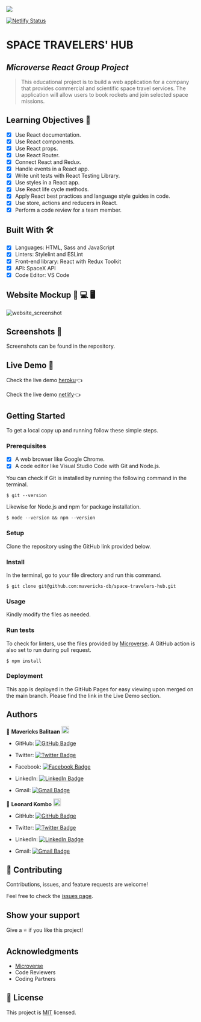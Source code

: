 ![](https://img.shields.io/badge/Microverse-blueviolet)

[![Netlify Status](https://api.netlify.com/api/v1/badges/8ab5c7fb-b132-4621-8c1f-05ef09d2cfcb/deploy-status)](https://app.netlify.com/sites/app-space-travelers-hub/deploys)

# SPACE TRAVELERS' HUB

## *Microverse React Group Project*

> This educational project is to build a web application for a company that provides commercial and scientific space travel services. The application will allow users to book rockets and join selected space missions.

## Learning Objectives 🔖
- [x] Use React documentation.
- [x] Use React components.
- [x] Use React props.
- [x] Use React Router.
- [x] Connect React and Redux.
- [x] Handle events in a React app.
- [x] Write unit tests with React Testing Library.
- [x] Use styles in a React app.
- [x] Use React life cycle methods.
- [x] Apply React best practices and language style guides in code.
- [x] Use store, actions and reducers in React.
- [x] Perform a code review for a team member.

## Built With 🛠️

- [x] Languages: HTML, Sass and JavaScript
- [x] Linters: Stylelint and ESLint
- [x] Front-end library: React with Redux Toolkit
- [x] API: SpaceX API
- [x] Code Editor: VS Code

## Website Mockup 📱 💻 🖥️
![website_screenshot](https://user-images.githubusercontent.com/98527559/173787178-8196d8f9-7bfb-44c5-a855-401700b5324a.png)

## Screenshots 📸
Screenshots can be found in the repository.

## Live Demo 🔗

Check the live demo [heroku](https://app-space-travelers-hub.herokuapp.com/)👈

Check the live demo [netlify](https://app-space-travelers-hub.netlify.app/)👈

## Getting Started

To get a local copy up and running follow these simple steps.

### Prerequisites

- [x] A web browser like Google Chrome.
- [x] A code editor like Visual Studio Code with Git and Node.js.

You can check if Git is installed by running the following command in the terminal.
```
$ git --version
```

Likewise for Node.js and npm for package installation.
```
$ node --version && npm --version
```

### Setup

Clone the repository using the GitHub link provided below.

### Install

In the terminal, go to your file directory and run this command.

```
$ git clone git@github.com:mavericks-db/space-travelers-hub.git
```

### Usage

Kindly modify the files as needed.

### Run tests

To check for linters, use the files provided by [Microverse](https://github.com/microverseinc/linters-config). A GitHub action is also set to run during pull request.
```
$ npm install
```

### Deployment

This app is deployed in the GitHub Pages for easy viewing upon merged on the main branch.
Please find the link in the Live Demo section.


## Authors

👤 **Mavericks Balitaan** <img src="https://emojis.slackmojis.com/emojis/images/1531849430/4246/blob-sunglasses.gif?1531849430" width="20"/>

- GitHub: [![GitHub Badge](https://img.shields.io/badge/-mavericks--db-white?logo=GitHub&logoColor=181717&style=plastic)](https://github.com/mavericks-db)

- Twitter: [![Twitter Badge](https://img.shields.io/badge/-mavericks__db-white?logo=Twitter&logoColor=1DA1F2&style=plastic)](https://twitter.com/mavericks_db)

- Facebook: [![Facebook Badge](https://img.shields.io/badge/-mavericksdb-white?logo=Facebook&logoColor=1877F2&style=plastic)](https://www.facebook.com/mavericksdb/)

- LinkedIn: [![LinkedIn Badge](https://img.shields.io/badge/-mavericks--db-white?logo=LinkedIn&logoColor=0A66C2&style=plastic)](https://www.linkedin.com/in/mavericks-db/)

- Gmail: [![Gmail Badge](https://img.shields.io/badge/-balitaanmavericks-white?logo=Gmail&logoColor=EA4335&style=plastic)](mailto:balitaanmavericks@gmail.com)

👤 **Leonard Kombo** <img src="https://emojis.slackmojis.com/emojis/images/1531849430/4246/blob-sunglasses.gif?1531849430" width="20"/>

- GitHub: [![GitHub Badge](https://img.shields.io/badge/-leonard33-white?logo=GitHub&logoColor=181717&style=plastic)](https://github.com/leonard33)

- Twitter: [![Twitter Badge](https://img.shields.io/badge/-KomboLeonard1-white?logo=Twitter&logoColor=1DA1F2&style=plastic)](https://twitter.com/@LeonardKombo1)

- LinkedIn: [![LinkedIn Badge](https://img.shields.io/badge/-leonardkombo-white?logo=LinkedIn&logoColor=0A66C2&style=plastic)](https://www.linkedin.com/in/leonardkombo/)

- Gmail: [![Gmail Badge](https://img.shields.io/badge/-leonardkombo14-white?logo=Gmail&logoColor=EA4335&style=plastic)](mailto:leonardkombo14@gmail.com)

## 🤝 Contributing

Contributions, issues, and feature requests are welcome!

Feel free to check the [issues page](https://github.com/mavericks-db/space-travelers-hub/issues).

## Show your support

Give a ⭐️ if you like this project!

## Acknowledgments

- [Microverse](https://www.microverse.org/)
- Code Reviewers
- Coding Partners

## 📝 License

This project is [MIT](./MIT.md) licensed.